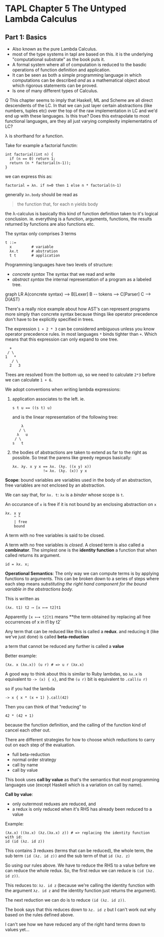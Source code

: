 # TAPL Chapter 5 The Untyped Lambda Calculus

## Part 1: Basics

- Also known as the pure Lambda Calculus.
- most of the type systems in tapl are based on this. it is the underlying
  "computational substrate" as the book puts it.
- A formal system where all of computation is reduced to the basdic operations
  of function definition and application.
- It can be seen as both a simple programming language in which computations can
  be described _and_ as a mathematical object about which rigorous statements
  can be proved.
- Is one of many different types of Calculus.

*Q* This chapter seems to imply that Haskell, ML and Scheme are all direct
descendents of the LC. In that we can just layer certain abstractions (like
numbers, tuples etc) over the top of the raw implementation in LC and we'd end
up with these languages. Is this true? Does this extrapolate to most functional
languages, are they all just varying complexity implementatins of LC?

λ is shorthand for a function.

Take for example a factorial functin:

```
int factorial(int n) {
  if (n == 0) return 1;
  return (n * factorial(n-1));
}
```

we can express this as:

```
factorial = λn. if n=0 then 1 else n * factorial(n-1)
```

generally `λn.body` should be read as

> the function that, for each n yields body

the λ-calculus is basically this kind of function definition taken to it's
logical conclusion. ie. everything is a function, arguments, functions, the
results returned by functions are also functions etc.

The syntax only comprises 3 terms

```
t ::=
  x         # variable
  λx.t      # abstration
  t t       # application
```

Programming languages have two levels of structure:

- *concrete syntax* The syntax that we read and write
- *abstract syntax* the internal representation of a program as a labeled tree.

<div class="mermaid">
graph LR
A(concrete syntax) --> B[Lexer]
B -- tokens --> C[Parser]
C --> D(AST)
</div>

There's a really nice example about how AST's can represent programs more simply
than concrete syntax because things like operator precedence don't have to be
explicitly specified in trees.

The expression `1 + 2 * 3` can be considered ambiguous unless you know operator
precedence rules. In most languages `*` binds tighter than `+`. Which means that
this expression can only expand to one tree.

```
  +
 / \
1   *
   / \
  2   3
```

Trees are resolved from the bottom up, so we need to calculate `2*3` before we
can calculate `1 + 6`.

We adopt conventions when writing lambda expressions:

1. application associates to the left. ie.
   ```
   s t u == ((s t) u)
   ```
   and is the linear representation of the following tree:
   ```
       λ
      / \
     λ   u
    / \
   s   t
   ```

2. the bodies of abstractions are taken to extend as far to the right as
   possible. So treat the parens like greedy regexps basically:

   ```
   λx. λy. x y x == λx. (λy. ((x y) x))
                 != λx. (λy. (x)) y x
   ```

**Scope**: bound variables are variables used in the body of an abstraction,
free variables are not enclosed by an abstraction.

We can say that, for `λx. t`: `λx` is a _binder_ whose scope is `t`.

An occurance of `x` is free if it is not bound by an enclosing abstraction on
`x`

```
λx. x y
    ^ ^
    | free
    bound
 ```

A term with no free variables is said to be closed.

A term with no free variables is _closed_. A closed term is also called a
**combinator**. The simplest one is the **identity function** a function that
when called returns its argument.

```
id = λx. x;
```

**Operational Semantics**: The only way we can compute terms is by applying
functions to arguments. This can be broken down to a series of steps where each
step means _substituting the right hand component for the bound variable in the
abstractions body._

This is written as

```
(λx. t1) t2 ⟶ [x ⟼ t2]t1
```

Apparently `[x ⟼ t2]t1` means **the term obtained by replacing all free
occurrences of x in t1 by t2`

Any term that can be reduced like this is called a **redux**. and reducing it
(like we've just done) is called **beta-reduction**

a term that cannot be reduced any further is called a **value**

Better example:

```
(λx. x (λx.x)) (u r) # => u r (λx.x)
```

A good way to think about this is similar to Ruby lambdas, so `λx.x` is
equivalent to `-> (x) { x}`, and the `(u r)` bit is equivalent to `.call(u r)`

so if you had the lambda

```
-> x { x * (x + 1) }.call(42)
```
Then you can think of that "reducing" to

```
42 * (42 + 1)
```

because the function definition, and the calling of the function kind of cancel
each other out.

There are different strategies for how to choose which reductions to carry out
on each step of the evaluation.

- full beta-reduction
- normal order strategy
- call by name
- call by value

This book uses **call by value** as that's the semantics that most programming
languages use (except Haskell which is a variation on call by name).

**Call by value**:
- only outermost reduxes are reduced, and
- a redux is only reduced when it's RHS has already been reduced to a value

Example:

```
(λx.x) ((λx.x) (λz.(λx.x) z)) # => replacing the identity function with id:
id (id (λz. id z))
```

This contains 3 reduxes (terms that can be reduced), the whole term, the sub
term `(id (λz. id z))` and the sub term of that `id (λz. z)`

So using our rules above. We have to reduce the RHS to a value before we can
reduce the whole redux. So, the first redux we can reduce is `(id (λz. id z))`.

This reduces to: `λz. id z` (because we're calling the identity function with
the argument `λz. id z` and the identity function just returns the argument).

The next reduction we can do is to reduce `(id (λz. id z))`.

The book says that this reduces down to `λz. id z` but I can't work out why
based on the rules defined above.

I can't see how we have reduced any of the right hand terms down to values yet...